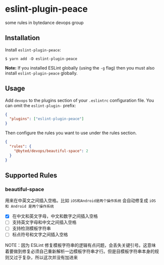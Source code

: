 # eslint-plugin-peace

some rules in bytedance devops group

## Installation

Install `eslint-plugin-peace`:

```
$ yarn add -D eslint-plugin-peace
```

**Note:** If you installed ESLint globally (using the `-g` flag) then you must also install `eslint-plugin-peace` globally.

## Usage

Add `devops` to the plugins section of your `.eslintrc` configuration file. You can omit the `eslint-plugin-` prefix:

```json
{
  "plugins": ["eslint-plugin-peace"]
}
```

Then configure the rules you want to use under the rules section.

```json
{
  "rules": {
    "@byted/devops/beautiful-space": 2
  }
}
```

## Supported Rules

### beautiful-space

用来在中英文之间插入空格。比如 `iOS和Android是两个操作系统` 会自动修复成 `iOS 和 Android 是两个操作系统`

- [x] 在中文和英文字母，中文和数字之间插入空格
- [ ] 支持英文字母和中文之间插入空格
- [ ] 支持检测模板字符串
- [ ] 标点符号和文字之间插入空格

NOTE：因为 ESLint 修复模板字符串的逻辑有点问题，会丢失关键引号。这意味着要做到修复必须自己重新解析一边模板字符串才行。但是目模板字符串本身的规则又过于复杂，所以这次并没有加进来
